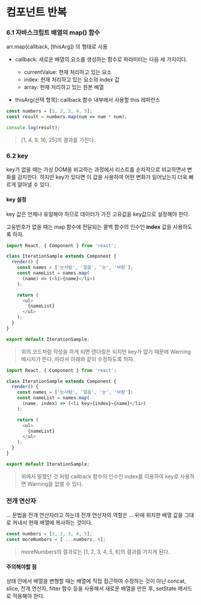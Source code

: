 컴포넌트 반복
=============

### 6.1 자바스크립트 배열의 map() 함수

arr.map(callback, [thisArg]) 의 형태로 사용

-	callback: 새로운 배열의 요소를 생성하는 함수로 파라미터는 다음 세 가지이다.

	-	currentValue: 현재 처리하고 있는 요소
	-	index: 현재 처리하고 있는 요소의 index 값
	-	array: 현재 처리하고 있는 원본 배열

-	thisArg(선택 항목): callback 함수 내부에서 사용할 this 레퍼런스

```javascript
const numbers = [1, 2, 3, 4, 5];
const result = numbers.map(num => num * num);

console.log(result);
```

> [1, 4, 9, 16, 25]의 결과를 가진다.

### 6.2 key

key가 없을 때는 가상 DOM을 비교하는 과정에서 리스트를 순차적으로 비교하면서 변화를 감지한다. 하지만 key가 있다면 이 값을 사용하여 어떤 변화가 일어났는지 더욱 빠르게 알아낼 수 있다.

#### key 설정

key 값은 언제나 유일해야 하므로 데이터가 가진 고유값을 key값으로 설정해야 한다.

고유번호가 없을 때는 map 함수에 전달되는 콜백 함수의 인수인 **index** 값을 사용하도록 하자.

```javascript
import React, { Component } from 'react';

class IterationSample extends Component {
  render() {
    const names = ['눈사람', '얼음', '눈', '바람'];
    const nameList = names.map(
      (name) => (<li>{name}</li>)
    );

    return (
      <ul>
        {nameList}
      </ul>
    );
  }
}

export default IterationSample;
```

> 위의 코드처럼 작성을 하게 되면 렌더링은 되지만 key가 없기 때문에 Warning 메시지가 뜬다. 따라서 아래와 같이 수정하도록 하자.

```javascript
import React, { Component } from 'react';

class IterationSample extends Component {
  render() {
    const names = ['눈사람', '얼음', '눈', '바람'];
    const nameList = names.map(
      (name, index) => (<li key={index}>{name}</li>)
    );

    return (
      <ul>
        {nameList}
      </ul>
    );
  }
}

export default IterationSample;
```

> 위에서 말했던 것 처럼 callback 함수의 인수인 index를 이용하여 key로 사용하면 Warning을 없앨 수 있다.

### 전개 연산자

... 문법을 전개 연산자라고 하는데 전개 연산자의 역할은 ... 뒤에 위치한 배열 값을 그대로 꺼내서 현재 배열에 복사하는 것이다.

```javascript
const numbers = [1, 2, 3, 4, 5];
const moreNumbers = [ ...numbers, 6];
```

> moreNumbers의 결과로는 [1, 2, 3, 4, 5, 6]의 결과를 가지게 된다.

#### 주의해야할 점

상태 안에서 배열을 변형할 때는 배열에 직접 접근하여 수정하는 것이 아닌 concat, slice, 전개 연산자, filter 함수 등을 사용해서 새로운 배열을 만든 후, setState 메서드로 적용해야 한다.
